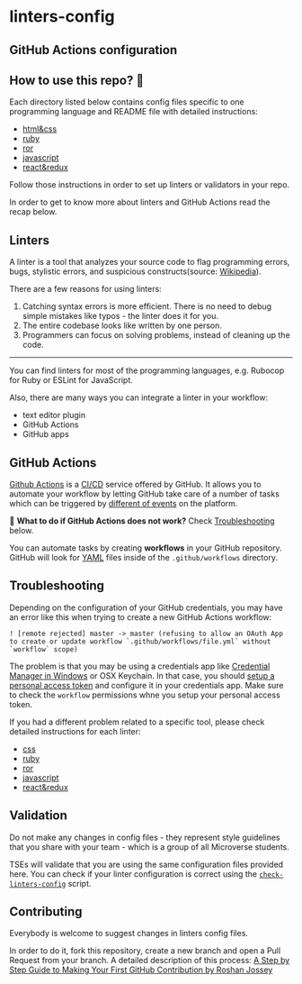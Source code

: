 # linters-config

## GitHub Actions configuration

## How to use this repo? 🤔

Each directory listed below contains config files specific to one programming language and README file with detailed instructions:

- [html&css](./html-css)
- [ruby](./ruby)
- [ror](./ror)
- [javascript](./javascript)
- [react&redux](./react-redux)

Follow those instructions in order to set up linters or validators in your repo.

In order to get to know more about linters and GitHub Actions read the recap below.

## Linters

A linter is a tool that analyzes your source code to flag programming errors, bugs, stylistic errors, and suspicious constructs(source: [Wikipedia](<https://en.wikipedia.org/wiki/Lint_(software)>)).

There are a few reasons for using linters:

1. Catching syntax errors is more efficient. There is no need to debug simple mistakes like typos - the linter does it for you.
2. The entire codebase looks like written by one person.
3. Programmers can focus on solving problems, instead of cleaning up the code.

---

You can find linters for most of the programming languages, e.g. Rubocop for Ruby or ESLint for JavaScript.

Also, there are many ways you can integrate a linter in your workflow:

- text editor plugin
- GitHub Actions
- GitHub apps

## GitHub Actions

[Github Actions](https://help.github.com/en/actions) is a [CI/CD](https://codilime.com/what-is-ci-cd-all-you-need-to-know/) service offered by GitHub. It allows you to automate your workflow by letting GitHub take care of a number of tasks which can be triggered by [different of events](https://help.github.com/en/actions/reference/events-that-trigger-workflows) on the platform.

🐛 **What to do if GitHub Actions does not work?** Check [Troubleshooting](./#troubleshooting) below.

You can automate tasks by creating **workflows** in your GitHub repository. GitHub will look for [YAML](https://en.wikipedia.org/wiki/YAML) files inside of the `.github/workflows` directory.

## Troubleshooting

Depending on the configuration of your GitHub credentials, you may have an error like this when trying to create a new GitHub Actions workflow:

```
! [remote rejected] master -> master (refusing to allow an OAuth App to create or update workflow `.github/workflows/file.yml` without `workflow` scope)

```

The problem is that you may be using a credentials app like [Credential Manager in Windows](https://github.com/gitextensions/gitextensions/issues/4916#issuecomment-557509451) or OSX Keychain. In that case, you should [setup a personal access token](https://help.github.com/en/github/authenticating-to-github/creating-a-personal-access-token-for-the-command-line) and configure it in your credentials app. Make sure to check the `workflow` permissions whne you setup your personal access token.

If you had a different problem related to a specific tool, please check detailed instructions for each linter:

- [css](./css#troubleshooting)
- [ruby](./ruby#troubleshooting)
- [ror](./ror#troubleshooting)
- [javascript](./javascript#troubleshooting)
- [react&redux](./react-redux#troubleshooting)

## Validation

Do not make any changes in config files - they represent style guidelines that you share with your team - which is a group of all Microverse students.

TSEs will validate that you are using the same configuration files provided here. You can check if your linter configuration is correct using the [`check-linters-config`](scripts) script.

## Contributing

Everybody is welcome to suggest changes in linters config files.

In order to do it, fork this repository, create a new branch and open a Pull Request from your branch. A detailed description of this process: [A Step by Step Guide to Making Your First GitHub Contribution by Roshan Jossey](https://codeburst.io/a-step-by-step-guide-to-making-your-first-github-contribution-5302260a2940)
